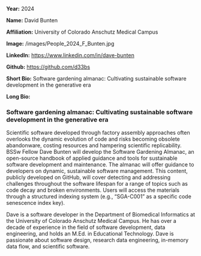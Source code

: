 **Year:** 2024

**Name:** David Bunten

**Affiliation:** University of Colorado Anschutz Medical Campus

**Image:** /images/People_2024_F_Bunten.jpg

**LinkedIn:** https://www.linkedin.com/in/dave-bunten

**Github:** https://github.com/d33bs

**Short Bio:** Software gardening almanac: Cultivating sustainable software development in the generative era

**Long Bio:**

### Software gardening almanac: Cultivating sustainable software development in the generative era

Scientific software developed through factory assembly approaches often overlooks the dynamic evolution of code and risks becoming obsolete abandonware, costing resources and hampering scientific replicability. BSSw Fellow Dave Bunten will develop the Software Gardening Almanac, an open-source handbook of applied guidance and tools for sustainable software development and maintenance. The almanac will offer guidance to developers on dynamic, sustainable software management. This content, publicly developed on GitHub, will cover detecting and addressing challenges throughout the software lifespan for a range of topics such as code decay and broken environments. Users will access the materials through a structured indexing system (e.g., “SGA-C001” as a specific code senescence index key).

Dave is a software developer in the Department of Biomedical Informatics at the University of Colorado Anschutz Medical Campus. He has over a decade of experience in the field of software development, data engineering, and holds an M.Ed. in Educational Technology. Dave is passionate about software design, research data engineering, in-memory data flow, and scientific software.
